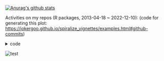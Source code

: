 

[![Anurag's github stats](https://github-readme-stats.vercel.app/api?username=jokergoo&theme=radical&show_icons=true)](https://github.com/anuraghazra/github-readme-stats)

Activities on my repos (R packages, 2013-04-18 ~ 2022-12-10): (code for generating this plot: https://jokergoo.github.io/spiralize_vignettes/examples.html#github-commits)

<details>
<summary>code</summary>
  
```r

library(spiralize)
library(grid)

repos = c("GlobalOptions", "GetoptLong", "circlize", "bsub", "pkgndep", "ComplexHeatmap", "EnrichedHeatmap", 
    "HilbertCurve", "gtrellis", "cola", "simplifyEnrichment", "InteractiveComplexHeatmap", "spiralize", "rGREAT", "simona")

df_all = data.frame(commits = numeric(0), date = character(0), repo = character(0))
for(r in repos) {
    # go to each repo folder
    setwd(paste0("~/project/development/", r))
    df = read.table(pipe("git log --date=short --pretty=format:%ad | sort | uniq -c"))
    colnames(df) = c("commits", "date")
    df$repo = r

    df_all = rbind(df_all, df)
}

df_all$date = as.Date(df_all$date)

start = min(df_all$date)
end = max(df_all$date)

d = start + seq(1, end - start + 1) - 1
n = numeric(length(d))
nl = lapply(repos, function(x) numeric(length(d)))
names(nl) = repos

for(i in seq_len(nrow(df_all))) {
    ind = as.double(difftime(df_all[i, "date"], start), "days") + 1
    n[ind] = n[ind] + df_all[i, "commits"]

    nl[[ df_all[i, "repo"] ]][ind] = nl[[ df_all[i, "repo"] ]][ind] + df_all[i, "commits"]
}

calc_pt_size = function(x) {
    pt_size = x
    pt_size[pt_size > 20] = 20
    pt_size[pt_size < 2 & pt_size > 0] = 2
    pt_size
}
xlim = range(d)

pl = list()
pl[[1]] = grid.grabExpr({
    spiral_initialize_by_time(xlim, verbose = FALSE, normalize_year = TRUE)
    spiral_track()
    spiral_points(d, 0.5, pch = 16, size = unit(calc_pt_size(n), "pt"))
    grid.text("All packages", x = 0, y = 1, just = c("left", "top"), gp = gpar(fontsize = 14))

    for(t in c("2013-01-01", "2014-01-01", "2015-01-01", "2016-01-01", "2017-01-01",
               "2018-01-01", "2019-01-01", "2020-01-01", "2021-01-01", "2022-01-01", "2023-01-01")) {
        spiral_text(t, 0.5, gsub("-\\d+-\\d+$", "", as.character(t)), gp = gpar(fontsize = 8), facing = "inside")
    }
})

for(i in order(sapply(nl, sum), decreasing = TRUE)) {
    pl[[ names(nl)[i] ]] = grid.grabExpr({
        spiral_initialize_by_time(xlim, verbose = FALSE, normalize_year = TRUE)
        spiral_track()
        spiral_points(d, 0.5, pch = 16, size = unit(calc_pt_size(nl[[i]]), "pt"))
        grid.text(names(nl)[i], x = 0, y = 1, just = c("left", "top"), gp = gpar(fontsize = 14))

        for(t in c("2013-01-01", "2014-01-01", "2015-01-01", "2016-01-01", "2017-01-01",
                   "2018-01-01", "2019-01-01", "2020-01-01", "2021-01-01", "2022-01-01", "2023-01-01")) {
            spiral_text(t, 0.5, gsub("-\\d+-\\d+$", "", as.character(t)), gp = gpar(fontsize = 8), facing = "inside")
        }
    })
}

library(cowplot)
png("~/test.png", 300*4*1.5, 300*4*1.5, res = 72*1.5)
plot_grid(plotlist = pl, ncol = 4)
dev.off()
```

</details>

![test](https://github.com/jokergoo/jokergoo/assets/449218/247a86f7-d425-4e4d-b7f7-900f6035de68)
